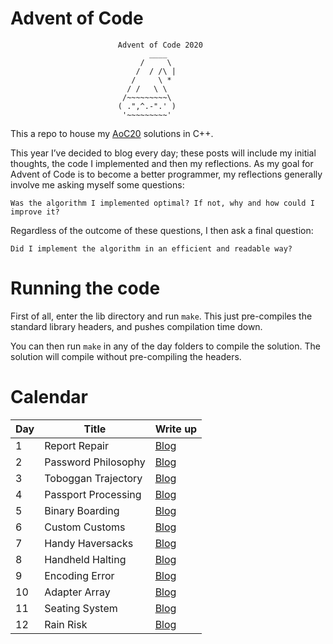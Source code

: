 # Advent of Code


                            Advent of Code 2020
                                   ____
                                 /     \
                                /  / /\ |
                               /     \ *
                              / /   \ \
                             /~~~~~~~~~\
                            ( .",^.-".' )
                             '~~~~~~~~~'



This a repo to house my [AoC20](https://adventofcode.com/) solutions in C++.

This year I’ve decided to blog every day; these posts will include my initial thoughts, the code I implemented and then my reflections. As my goal for Advent of Code is to become a better programmer, my reflections generally involve me asking myself some questions:

    Was the algorithm I implemented optimal? If not, why and how could I improve it?

Regardless of the outcome of these questions, I then ask a final question:

    Did I implement the algorithm in an efficient and readable way?


# Running the code

First of all, enter the lib directory and run `make`. This just pre-compiles the
standard library headers, and pushes compilation time down.

You can then run `make` in any of the day folders to compile the solution. The
solution will compile without pre-compiling the headers.

# Calendar

|   Day   | Title                                         | Write up
| --------|-----------------------------------------------|--------------------------------------------- |
|    1    |  Report Repair                                | [Blog](https://www.ashkelly.co.uk/blog/aoc20d1/)
|    2    |  Password Philosophy                          | [Blog](https://www.ashkelly.co.uk/blog/aoc20d2/)
|    3    |  Toboggan Trajectory                          | [Blog](https://www.ashkelly.co.uk/blog/aoc20d3/)
|    4    |  Passport Processing                          | [Blog](https://www.ashkelly.co.uk/blog/aoc20d4/)
|    5    |  Binary Boarding                              | [Blog](https://www.ashkelly.co.uk/blog/aoc20d5/)
|    6    |  Custom Customs                               | [Blog](https://www.ashkelly.co.uk/blog/aoc20d6/)
|    7    |  Handy Haversacks                             | [Blog](https://www.ashkelly.co.uk/blog/aoc20d7/)
|    8    |  Handheld Halting                             | [Blog](https://www.ashkelly.co.uk/blog/aoc20d8/)
|    9    |  Encoding Error                               | [Blog](https://www.ashkelly.co.uk/blog/aoc20d9/)
|    10   |  Adapter Array                                | [Blog](https://www.ashkelly.co.uk/blog/aoc20d10/)
|    11   |  Seating System                               | [Blog](https://www.ashkelly.co.uk/blog/aoc20d11/)
|    12   |  Rain Risk                                    | [Blog](https://www.ashkelly.co.uk/blog/aoc20d12/)

